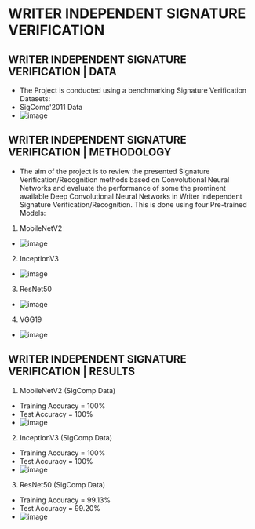 # WRITER INDEPENDENT SIGNATURE VERIFICATION
## WRITER INDEPENDENT SIGNATURE VERIFICATION | DATA
- The Project is conducted using a benchmarking Signature Verification Datasets: 
- SigComp'2011 Data
- ![image](https://user-images.githubusercontent.com/67474818/119025726-072b3c00-b9c2-11eb-9b39-b34854647156.png)


## WRITER INDEPENDENT SIGNATURE VERIFICATION | METHODOLOGY
- The aim of the project is to review the presented Signature Verification/Recognition methods based on Convolutional Neural Networks and evaluate the performance of some the prominent available Deep Convolutional Neural Networks in Writer Independent Signature Verification/Recognition. This is done using four Pre-trained Models: 
1. MobileNetV2
- ![image](https://user-images.githubusercontent.com/67474818/118992634-709b5280-b9a2-11eb-9fe3-4c0fa588628e.png)
2. InceptionV3
- ![image](https://user-images.githubusercontent.com/67474818/118996950-e7861a80-b9a5-11eb-9bc3-a5bf7d9e16b8.png)
3. ResNet50
- ![image](https://user-images.githubusercontent.com/67474818/118994410-eeac2900-b9a3-11eb-808c-50293860f640.png)
4. VGG19
- ![image](https://user-images.githubusercontent.com/67474818/118994864-4d71a280-b9a4-11eb-9ccd-0c6f26c70555.png)
## WRITER INDEPENDENT SIGNATURE VERIFICATION | RESULTS
1. MobileNetV2 (SigComp Data)
- Training Accuracy = 100%
- Test Accuracy = 100%
- ![image](https://user-images.githubusercontent.com/67474818/119028275-e57f8400-b9c4-11eb-95c4-08a7302da1d7.png)
2. InceptionV3 (SigComp Data)
- Training Accuracy = 100%
- Test Accuracy = 100%
- ![image](https://user-images.githubusercontent.com/67474818/119028715-69397080-b9c5-11eb-8373-27c7b6c66c0a.png)
3. ResNet50 (SigComp Data)
- Training Accuracy = 99.13%
- Test Accuracy = 99.20%
- ![image](https://user-images.githubusercontent.com/67474818/119029076-d0efbb80-b9c5-11eb-949a-d827eec3c2cb.png)








